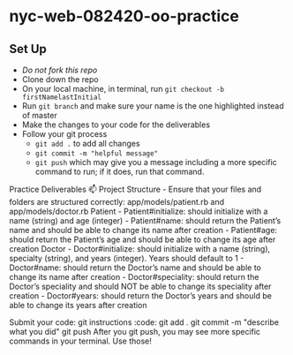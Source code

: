 # nyc-web-082420-oo-practice

## Set Up
- *Do not fork this repo*
- Clone down the repo
- On your local machine, in terminal, run `git checkout -b firstNamelastInitial`
- Run `git branch` and make sure your name is the one highlighted instead of master
- Make the changes to your code for the deliverables
- Follow your git process
    - `git add .` to add all changes
    - `git commit -m "helpful message"`
    - `git push` which may give you a message including a more specific command to run; if it does, run that command. 

Practice Deliverables :mailbox:
Project Structure
    - Ensure that your files and folders are structured correctly: app/models/patient.rb and app/models/doctor.rb
Patient
    - Patient#initialize: should initialize with a name (string) and age (integer)
    - Patient#name: should return the Patient’s name and should be able to change its name after creation
    - Patient#age: should return the Patient’s age and should be able to change its age after creation
Doctor
    - Doctor#initialize: should initialize with a name (string), specialty (string), and years (integer). Years should default to 1
    - Doctor#name: should return the Doctor’s name and should be able to change its name after creation
    - Doctor#speciality: should return the Doctor’s speciality and should NOT be able to change its speciality after creation
    - Doctor#years: should return the Doctor’s years and should be able to change its years after creation


Submit your code: git instructions :code:
git add .
git commit -m "describe what you did"
git push 
After you git push, you may see more specific commands in your terminal. Use those!